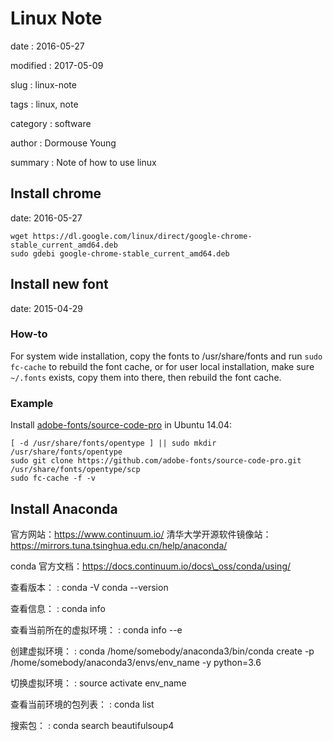 Linux Note
==========

date
:   2016-05-27

modified
:   2017-05-09

slug
:   linux-note

tags
:   linux, note

category
:   software

author
:   Dormouse Young

summary
:   Note of how to use linux

Install chrome
--------------

date: 2016-05-27

    wget https://dl.google.com/linux/direct/google-chrome-stable_current_amd64.deb
    sudo gdebi google-chrome-stable_current_amd64.deb

Install new font
----------------

date: 2015-04-29

### How-to

For system wide installation, copy the fonts to /usr/share/fonts and run
`sudo fc-cache` to rebuild the font cache, or for user local
installation, make sure `~/.fonts` exists, copy them into there, then
rebuild the font cache.

### Example

Install
[adobe-fonts/source-code-pro](https://github.com/adobe-fonts/source-code-pro)
in Ubuntu 14.04:

    [ -d /usr/share/fonts/opentype ] || sudo mkdir /usr/share/fonts/opentype
    sudo git clone https://github.com/adobe-fonts/source-code-pro.git /usr/share/fonts/opentype/scp
    sudo fc-cache -f -v

Install Anaconda
----------------

官方网站：https://www.continuum.io/
清华大学开源软件镜像站：https://mirrors.tuna.tsinghua.edu.cn/help/anaconda/

conda 官方文档：https://docs.continuum.io/docs\_oss/conda/using/

查看版本：
:   conda -V conda --version

查看信息：
:   conda info

查看当前所在的虚拟环境：
:   conda info --e

创建虚拟环境：
:   conda /home/somebody/anaconda3/bin/conda create -p
    /home/somebody/anaconda3/envs/env\_name -y python=3.6

切换虚拟环境：
:   source activate env\_name

查看当前环境的包列表：
:   conda list

搜索包：
:   conda search beautifulsoup4


